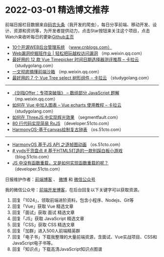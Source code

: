 # 2022-03-01 精选博文推荐

前端日报栏目数据来自[码农头条](https://toutiao.qdkfweb.cn/)（我开发的爬虫），每日分享前端、移动开发、设计、资源和资讯等，为开发者提供动力，点击Star按钮来关注这个项目，点击Watch来收听每日的更新[Github主页](https://github.com/kujian/frontendDaily)
* [10个开源WEB后台管理系统](https://www.cnblogs.com/tuyile006/p/15944891.html) （www.cnblogs.com）
* [Web漏洞挖掘班作业 | 轻松把玩越权访问漏洞](https://mp.weixin.qq.com/s?__biz=MzU1NjgzOTAyMg==&mid=2247498482&idx=1&sn=c807fd1e240f8ab1aa2db40ecc42924e) （mp.weixin.qq.com）
* [最好用的 12 款 Vue Timepicker 时间日期选择器测评推荐 &#8211; 卡拉云](https://studygolang.com/articles/35490) （studygolang.com）
* [一文彻底搞懂前端沙箱](https://mp.weixin.qq.com/s/H0aXAWBThS8s1ynOwPiSkw) （mp.weixin.qq.com）
* [最好用的 7 个 Vue Tree select 树形组件 &#8211; 卡拉云](https://studygolang.com/articles/35489) （studygolang.com）

***
* [《剑指Offer：专项突破版》 &#8211; 数组部分 JavaScript 题解](https://mp.weixin.qq.com/s?__biz=MzkwNzIyMTYzNA==&mid=2247485091&idx=1&sn=d5036ae98b4e185a80a94a43cc2dd534) （mp.weixin.qq.com）
* [如何在 Vue 中加入图表 &#8211; Vue echarts 使用教程 &#8211; 卡拉云](https://studygolang.com/articles/35488) （studygolang.com）
* [如何在 ThreeJS 中实现辉光效果](https://segmentfault.com/a/1190000041473819) （segmentfault.com）
* [80 行代码实现简易 RxJS](https://developer.51cto.com/article/702735.html) （developer.51cto.com）
* [HarmonyOS-基于canvas绘制复古钟表](https://os.51cto.com/article/702780.html) （os.51cto.com）

***
* [HarmonyOS 基于JS API 之逐帧图动画](https://os.51cto.com/article/702773.html) （os.51cto.com）
* [# yyds干货盘点 # 基于HTML5打造的一款别踩白板小游戏](https://blog.51cto.com/u_13389043/5053046) （blog.51cto.com）
* [JS 中没有函数重载，又是如何实现函数重载的呢？](https://developer.51cto.com/article/702701.html) （developer.51cto.com）

日报维护作者：[前端博客](https://qdkfweb.cn/) 、 [微博](http://weibo.com/kujian) 和 [微信公众号](https://open.weixin.qq.com/qr/code?username=caibaojian_com)

我的微信公众号：[前端开发博客](https://open.weixin.qq.com/qr/code?username=caibaojian_com)，在后台回复以下关键字可以获取资源。

1. 回复「1024」，领取前端进阶资料，包含小程序、Nodejs、Git等
2. 回复「Vue」获取 Vue 精选文章
3. 回复「面试」获取 面试 精选文章
4. 回复「JS」获取 JavaScript 精选文章
5. 回复「CSS」获取 CSS 精选文章
6. 回复「加群」进入500人前端精英群
7. 回复「电子书」下载我整理的大量前端资源，含面试、Vue实战项目、CSS和JavaScript电子书等。
8. 回复「知识点」下载高清JavaScript知识点图谱